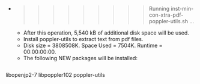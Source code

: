 * >>>>>>>>> Running inst-min-con-xtra-pdf-poppler-utils.sh ...
  * After this operation, 5,540 kB of additional disk space will be used.
  * Install poppler-utils to extract text from pdf files.
  * Disk size = 3808508K. Space Used = 7504K. Runtime = 00:00:00:00.
  * The following NEW packages will be installed:
  ```bash
libopenjp2-7 libpoppler102 poppler-utils
  ```
